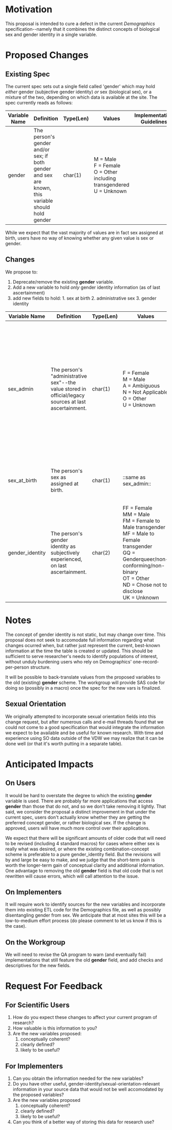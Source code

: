 Motivation
==========
This proposal is intended to cure a defect in the current _Demographics_ specification--namely that it combines the distinct concepts of biological sex and gender identity in a single variable.

Proposed Changes
================
Existing Spec
-------------
The current spec sets out a single field called 'gender' which may hold _either_ gender (subjective gender identity) _or_ sex (biological sex), or a mixture of the two, depending on which data is available at the site.  The spec currently reads as follows:

|Variable Name|Definition|Type(Len)|Values|Implementation Guidelines|
|-------------|----------|---------|------|-------------------------|
|gender|The person's gender and/or sex;  if both gender and sex are known, this variable should hold gender|char(1)|M = Male<br>F = Female<br>O = Other including transgendered<br>U = Unknown| |

While we expect that the vast majority of values are in fact sex assigned at birth, users have no way of knowing whether any given value is sex or gender.

Changes
-----------
We propose to:

  1. Deprecate/remove the existing **gender** variable.
  2. Add a new variable to hold *only* gender identity information (as of last ascertainment)
  2. add new fields to hold:
    1. sex at birth
    2. administrative sex
    3. gender identity

|Variable Name|Definition|Type(Len)|Values|Implementation Guidelines|
|-------------|----------|---------|------|-------------------------|
|sex_admin|The person's "administrative sex"--the value stored in official/legacy sources at last ascertainment.|char(1)|F = Female<br>M = Male<br>A = Ambiguous<br>N = Not Applicable<br>O = Other<br>U = Unknown|This is <a href="https://phinvads.cdc.gov/vads/ViewValueSet.action?id=06D34BBC-617F-DD11-B38D-00188B398520">PHVS_AdministrativeSex_HL7_2x</a>. <br/>Legacy sources may designate the information we mean here as either 'sex' or 'gender' without regard for the distinction between these concepts.  In the absence of specific knowledge that a given legacy source codes gender identity, implementers should default to placing legacy data in this variable. <br/> In general, any data collected before your organization began collecting detailed <abbr title = "Sexual Orientation/Gender Identity">SOGI</abbr> data should go in this field. <br/>Values of 'intersex' should be coded as Ambiguous. Values of 'unsure' should be coded as Other. Missing values should be coded as Unknown.|
|sex_at_birth|The person's sex as assigned at birth.|char(1)|::same as sex_admin::|It is expected that sex_admin may change over time as a person changes their legal and/or physical sex--this variable should not change.<br>Missing values should be coded as Unknown.|
|gender_identity|The person's gender identity as subjectively experienced, on last ascertainment.|char(2)|FF = Female<br>MM = Male<br>FM = Female to Male transgender<br>MF = Male to Female transgender<br>GQ = Genderqueer/non-conforming/non-binary<br>OT = Other<br>ND = Chose not to disclose<br>UK = Unknown|Compatible with <a href='https://phinvads.cdc.gov/vads/ViewValueSet.action?id=660779DA-64E9-E611-A856-0017A477041A'>PHVS_GenderIdentity_CDC</a>. Values of 'unsure/questioning' should be coded as Other. Missing values should be coded as Unknown.|

Notes
=====
The concept of gender identity is not static, but may change over time.  This proposal does not seek to accomodate full information regarding what changes ocurred when, but rather just represent the current, best-known information at the time the table is created or updated.  This should be sufficient to serve researcher's needs to identify populations of interest, without unduly burdening users who rely on Demographics' one-record-per-person structure.

It will be possible to back-translate values from the proposed variables to the old (existing) **gender** scheme.  The workgroup will provide SAS code for doing so (possibly in a macro) once the spec for the new vars is finalized.

Sexual Orientation
------------------
We originally attempted to incorporate sexual orientation fields into this change request, but after numerous calls and e-mail threads found that we could not come to a good specification that would integrate the information we expect to be available and be useful for known research.  With time and experience using SO data outside of the VDW we may realize that it can be done well (or that it's worth putting in a separate table).

Anticipated Impacts
===================

On Users
--------
It would be hard to overstate the degree to which the existing **gender** variable is used.  There are probably far more applications that access **gender** than those that do not, and so we don't take removing it lightly.  That said, we consider the proposal a distinct improvement in that under the current spec, users don't actually know whether they are getting the preferred concept gender, or rather biological sex. If the change is approved, users will have much more control over their applications.

We expect that there will be significant amounts of older code that will need to be revised (including 4 standard macros) for cases where either sex is really what was desired, or where the existing combination-concept scheme is preferable to a pure gender_identity field.  But the revisions will by and large be easy to make, and we judge that the short-term pain is worth the longer-term gain of conceptual clarity and additional information.  One advantage to removing the old **gender** field is that old code that is not rewritten will cause errors, which will call attention to the issue.

On Implementers
---------------
It will require work to identify sources for the new variables and incorporate them into existing ETL code for the Demographics file, as well as possibly disentangling gender from sex.  We anticipate that at most sites this will be a low-to-medium effort process (do please comment to let us know if this is the case).


On the Workgroup
----------------
We will need to revise the QA program to warn (and eventually fail) implementations that still feature the old **gender** field, and add checks and descriptives for the new fields.

Request For Feedback
====================

For Scientific Users
--------------------

1. How do you expect these changes to affect your current program of research?
2. How valuable is this information to you?
3. Are the new variables proposed:
    1. conceptually coherent?
    2. clearly defined?
    3. likely to be useful?

For Implementers
--------------------

1. Can you obtain the information needed for the new variables?
1. Do you have other useful, gender-identity/sexual-orientation-relevant information in your source data that would not be well accomodated by the proposed variables?
3. Are the new variables proposed
    1. conceptually coherent?
    1. clearly defined?
    1. likely to be useful?
3. Can you think of a better way of storing this data for research use?
